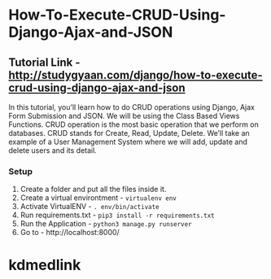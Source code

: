 # How-To-Execute-CRUD-Using-Django-Ajax-and-JSON

## Tutorial Link - http://studygyaan.com/django/how-to-execute-crud-using-django-ajax-and-json

In this tutorial, you’ll learn how to do CRUD operations using Django, Ajax Form Submission and JSON. We will be using the Class Based Views Functions. CRUD operation is the most basic operation that we perform on databases. CRUD stands for Create, Read, Update, Delete. We’ll take an example of a User Management System where we will add, update and delete users and its detail.

### Setup
1. Create a folder and put all the files inside it.
2. Create a virtual environtment - `virtualenv env`
3. Activate VirtualENV - `. env/bin/activate`
4. Run requirements.txt - `pip3 install -r requirements.txt`
5. Run the Application - `python3 manage.py runserver`
6. Go to - http://localhost:8000/
# kdmedlink
